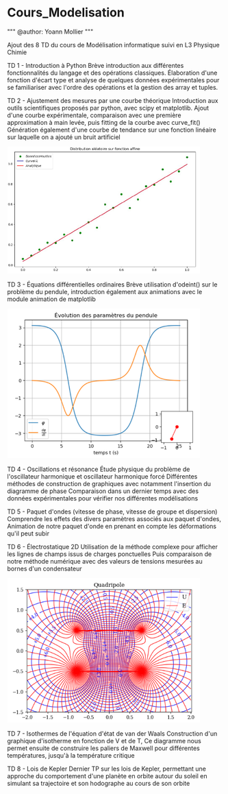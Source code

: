 # Cours_Modelisation

"""
@author: Yoann Mollier
"""

Ajout des 8 TD  du cours de Modélisation informatique suivi en L3 Physique Chimie

TD 1 - Introduction à Python
Brève introduction aux différentes fonctionnalités du langage et des opérations classiques.
Élaboration d'une fonction d'écart type et analyse de quelques données expérimentales pour se familiariser
avec l'ordre des opérations et la gestion des array et tuples. 

TD 2 - Ajustement des mesures par une courbe théorique
Introduction aux outils scientifiques proposés par python, avec scipy et matplotlib.
Ajout d'une courbe expérimentale, comparaison avec une première approximation à main levée,
puis fitting de la courbe avec curve_fit()
Génération également d'une courbe de tendance sur une fonction linéaire sur laquelle on a ajouté un bruit artificiel

<img src="TD2/distribution.png" width="450">

TD 3 - Équations différentielles ordinaires
Brève utilisation d'odeint() sur le problème du pendule, 
introduction également aux animations avec le module animation de matplotlib

<img src="TD3/pendule.png" width="450">

TD 4 - Oscillations et résonance
Étude physique du problème de l'oscillateur harmonique et oscillateur harmonique forcé
Différentes méthodes de construction de graphiques avec notamment l'insertion du diagramme de phase
Comparaison dans un dernier temps avec des données expérimentales pour vérifier nos différentes modélisations

TD 5 - Paquet d'ondes (vitesse de phase, vitesse de groupe et dispersion)
Comprendre les effets des divers paramètres associés aux paquet d'ondes,
Animation de notre paquet d'onde en prenant en compte les déformations qu'il peut subir

TD 6 - Électrostatique 2D
Utilisation de la méthode complexe pour afficher les lignes de champs issus de charges ponctuelles
Puis comparaison de notre méthode numérique avec des valeurs de tensions mesurées au bornes d'un condensateur

<img src="TD6/quadripole.png" width="450">

TD 7 - Isothermes de l'équation d'état de van der Waals
Construction d'un graphique d'isotherme en fonction de V et de T,
Ce diagramme nous permet ensuite de construire les paliers de Maxwell pour différentes températures,
jusqu'à la température critique

TD 8 - Lois de Kepler
Dernier TP sur les lois de Kepler, permettant une approche du comportement d'une planète en orbite autour du soleil
en simulant sa trajectoire et son hodographe au cours de son orbite
